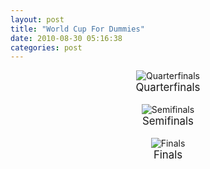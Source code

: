 ```yaml
---
layout: post
title: "World Cup For Dummies"
date: 2010-08-30 05:16:38
categories: post
---
```

<center>
<img src='/images/wcup_quarter.jpg' alt='Quarterfinals'>
<br><big>Quarterfinals</big>
<br><br>
<img src='/images/wcup_semi.jpg' alt='Semifinals'>
<br><big>Semifinals</big>
<br><br>
<img src='/images/wcup_final.jpg' alt='Finals'><br>
<big>Finals</big>
</center>

